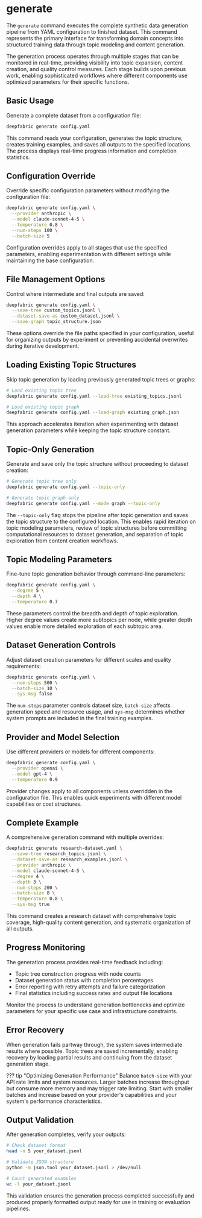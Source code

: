 # generate

The `generate` command executes the complete synthetic data generation pipeline from YAML configuration to finished dataset. This command represents the primary interface for transforming domain concepts into structured training data through topic modeling and content generation.

The generation process operates through multiple stages that can be monitored in real-time, providing visibility into topic expansion, content creation, and quality control measures. Each stage builds upon previous work, enabling sophisticated workflows where different components use optimized parameters for their specific functions.

## Basic Usage

Generate a complete dataset from a configuration file:

```bash
deepfabric generate config.yaml
```

This command reads your configuration, generates the topic structure, creates training examples, and saves all outputs to the specified locations. The process displays real-time progress information and completion statistics.

## Configuration Override

Override specific configuration parameters without modifying the configuration file:

```bash
deepfabric generate config.yaml \
  --provider anthropic \
  --model claude-sonnet-4-5 \
  --temperature 0.8 \
  --num-steps 100 \
  --batch-size 5
```

Configuration overrides apply to all stages that use the specified parameters, enabling experimentation with different settings while maintaining the base configuration.

## File Management Options

Control where intermediate and final outputs are saved:

```bash
deepfabric generate config.yaml \
  --save-tree custom_topics.jsonl \
  --dataset-save-as custom_dataset.jsonl \
  --save-graph topic_structure.json
```

These options override the file paths specified in your configuration, useful for organizing outputs by experiment or preventing accidental overwrites during iterative development.

## Loading Existing Topic Structures

Skip topic generation by loading previously generated topic trees or graphs:

```bash
# Load existing topic tree
deepfabric generate config.yaml --load-tree existing_topics.jsonl

# Load existing topic graph
deepfabric generate config.yaml --load-graph existing_graph.json
```

This approach accelerates iteration when experimenting with dataset generation parameters while keeping the topic structure constant.

## Topic-Only Generation

Generate and save only the topic structure without proceeding to dataset creation:

```bash
# Generate topic tree only
deepfabric generate config.yaml --topic-only

# Generate topic graph only
deepfabric generate config.yaml --mode graph --topic-only
```

The `--topic-only` flag stops the pipeline after topic generation and saves the topic structure to the configured location. This enables rapid iteration on topic modeling parameters, review of topic structures before committing computational resources to dataset generation, and separation of topic exploration from content creation workflows.

## Topic Modeling Parameters

Fine-tune topic generation behavior through command-line parameters:

```bash
deepfabric generate config.yaml \
  --degree 5 \
  --depth 4 \
  --temperature 0.7
```

These parameters control the breadth and depth of topic exploration. Higher degree values create more subtopics per node, while greater depth values enable more detailed exploration of each subtopic area.

## Dataset Generation Controls

Adjust dataset creation parameters for different scales and quality requirements:

```bash
deepfabric generate config.yaml \
  --num-steps 500 \
  --batch-size 10 \
  --sys-msg false
```

The `num-steps` parameter controls dataset size, `batch-size` affects generation speed and resource usage, and `sys-msg` determines whether system prompts are included in the final training examples.

## Provider and Model Selection

Use different providers or models for different components:

```bash
deepfabric generate config.yaml \
  --provider openai \
  --model gpt-4 \
  --temperature 0.9
```

Provider changes apply to all components unless overridden in the configuration file. This enables quick experiments with different model capabilities or cost structures.

## Complete Example

A comprehensive generation command with multiple overrides:

```bash
deepfabric generate research-dataset.yaml \
  --save-tree research_topics.jsonl \
  --dataset-save-as research_examples.jsonl \
  --provider anthropic \
  --model claude-sonnet-4-5 \
  --degree 4 \
  --depth 3 \
  --num-steps 200 \
  --batch-size 8 \
  --temperature 0.8 \
  --sys-msg true
```

This command creates a research dataset with comprehensive topic coverage, high-quality content generation, and systematic organization of all outputs.

## Progress Monitoring

The generation process provides real-time feedback including:

- Topic tree construction progress with node counts
- Dataset generation status with completion percentages  
- Error reporting with retry attempts and failure categorization
- Final statistics including success rates and output file locations

Monitor the process to understand generation bottlenecks and optimize parameters for your specific use case and infrastructure constraints.

## Error Recovery

When generation fails partway through, the system saves intermediate results where possible. Topic trees are saved incrementally, enabling recovery by loading partial results and continuing from the dataset generation stage.

??? tip "Optimizing Generation Performance"
    Balance `batch-size` with your API rate limits and system resources. Larger batches increase throughput but consume more memory and may trigger rate limiting. Start with smaller batches and increase based on your provider's capabilities and your system's performance characteristics.

## Output Validation

After generation completes, verify your outputs:

```bash
# Check dataset format
head -n 5 your_dataset.jsonl

# Validate JSON structure
python -m json.tool your_dataset.jsonl > /dev/null

# Count generated examples
wc -l your_dataset.jsonl
```

This validation ensures the generation process completed successfully and produced properly formatted output ready for use in training or evaluation pipelines.
